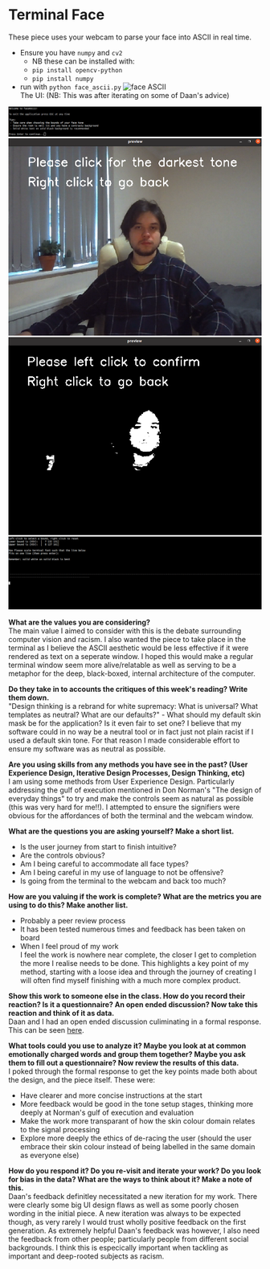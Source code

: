 # Terminal Face
These piece uses your webcam to parse your face into ASCII in real time.
- Ensure you have `numpy` and `cv2`
	- NB these can be installed with:
	-  `pip install opencv-python`
	-  `pip install numpy`
- run with `python face_ascii.py`
![face ASCII](face.gif)
\
The UI: (NB: This was after iterating on some of Daan's advice)

![face ASCII](1.png)
![face ASCII](2.png)
![face ASCII](3.png)
![face ASCII](4.png)

**What are the values you are considering?**
\
The main value I aimed to consider with this is the debate surrounding computer vision and racism. I also wanted the piece to take place in the terminal as I believe the ASCII aesthetic would be less effective if it were rendered as text on a seperate window. I hoped this would make a regular terminal window seem more alive/relatable as well as serving to be a metaphor for the deep, black-boxed, internal architecture of the computer. 


**Do they take in to accounts the critiques of this week's reading? Write them down.**
\
"Design thinking is a rebrand for white supremacy: What is universal? What templates as neutral? What are our defaults?" - What should my default skin mask be for the application? Is it even fair to set one? I believe that my software could in no way be a neutral tool or in fact just not plain racist if I used a default skin tone. For that reason I made considerable effort to ensure my software was as neutral as possible.


**Are you using skills from any methods you have see in the past? (User Experience Design, Iterative Design Processes, Design Thinking, etc)**
\
I am using some methods from User Experience Design. Particularly addressing the gulf of execution mentioned in Don Norman's "The design of everyday things" to try and make the controls seem as natural as possible (this was very hard for me!!). I attempted to ensure the signifiers were obvious for the affordances of both the terminal and the webcam window.

**What are the questions you are asking yourself? Make a short list.**
- Is the user journey from start to finish intuitive?
- Are the controls obvious?
- Am I being careful to accommodate all face types?
- Am I being careful in my use of language to not be offensive?
- Is going from the terminal to the webcam and back too much?

**How are you valuing if the work is complete? What are the metrics you are using to do this? Make another list.**
- Probably a peer review process
- It has been tested numerous times and feedback has been taken on board
- When I feel proud of my work
\
I feel the work is nowhere near complete, the closer I get to completion the more I realise needs to be done. This highlights a key point of my method, starting with a loose idea and through the journey of creating I will often find myself finishing with a much more complex product.

**Show this work to someone else in the class. How do you record their reaction? Is it a questionnaire? An open ended discussion? Now take this reaction and think of it as data.**
\
Daan and I had an open ended discussion culiminating in a formal response. This can be seen [here](https://www.notion.so/daaan/Review-faceASCII-25cc28708cfb4c97af9350c82469c8e2).

**What tools could you use to analyze it? Maybe you look at at common emotionally charged words and group them together? Maybe you ask them to fill out a questionnaire? Now review the results of this data.**
\
I poked through the formal response to get the key points made both about the design, and the piece itself. These were:
- Have clearer and more concise instructions at the start
- More feedback would be good in the tone setup stages, thinking more deeply at Norman's gulf of execution and evaluation
- Make the work more transparant of how the skin colour domain relates to the signal processing
- Explore more deeply the ethics of de-racing the user (should the user embrace their skin colour instead of being labelled in the same domain as everyone else)

**How do you respond it? Do you re-visit and iterate your work? Do you look for bias in the data? What are the ways to think about it? Make a note of this.**
\
Daan's feedback definitley necessitated a new iteration for my work. There were clearly some big UI design flaws as well as some poorly chosen wording in the initial piece. A new iteration was always to be expected though, as very rarely I would trust wholly positive feedback on the first generation. As extremely helpful Daan's feedback was however, I also need the feedback from other people; particularly people from different social backgrounds. I think this is especically important when tackling as important and deep-rooted subjects as racism.
